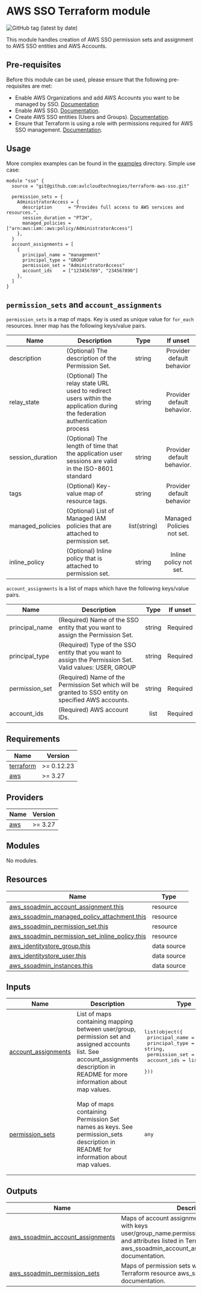 # AWS SSO Terraform module
![GitHub tag (latest by date)](https://img.shields.io/github/v/tag/avlcloudtechnologies/terrafom-aws-sso)

This module handles creation of AWS SSO permission sets and assignment to AWS SSO entities and AWS Accounts.

## Pre-requisites
Before this module can be used, please ensure that the following pre-requisites are met:
- Enable AWS Organizations and add AWS Accounts you want to be managed by SSO. [Documentation](https://docs.aws.amazon.com/organizations/latest/userguide/orgs_tutorials_basic.html)
- Enable AWS SSO. [Documentation](https://docs.aws.amazon.com/singlesignon/latest/userguide/step1.html).
- Create AWS SSO entities (Users and Groups). [Documentation](https://docs.aws.amazon.com/singlesignon/latest/userguide/addusers.html).
- Ensure that Terraform is using a role with permissions required for AWS SSO management. [Documentation](https://docs.aws.amazon.com/singlesignon/latest/userguide/iam-auth-access-using-id-policies.html#requiredpermissionsconsole).

## Usage
More complex examples can be found in the [examples](https://github.com/avlcloudtechnologies/terraform-aws-sso/tree/master/examples) directory. Simple use case:


```hcl
module "sso" {
  source = "git@github.com:avlcloudtechnogies/terraform-aws-sso.git"

  permission_sets = {
    AdministratorAccess = {
      description      = "Provides full access to AWS services and resources.",
      session_duration = "PT2H",
      managed_policies = ["arn:aws:iam::aws:policy/AdministratorAccess"]
    },
  }
  account_assignments = [
    {
      principal_name = "management"
      principal_type = "GROUP"
      permission_set = "AdministratorAccess"
      account_ids    = ["123456789", "234567890"]
    },
  ]
}
```

## `permission_sets` and `account_assignments`

`permission_sets` is a map of maps. Key is used as unique value for `for_each` resources. Inner map has the following keys/value pairs.

| Name | Description | Type | If unset |
|------|-------------|:----:|:-----:|
| description | (Optional) The description of the Permission Set. | string | Provider default behavior |
| relay\_state | (Optional) The relay state URL used to redirect users within the application during the federation authentication process | string | Provider default behavior. |
| session\_duration | (Optional) The length of time that the application user sessions are valid in the ISO-8601 standard | string | Provider default behavior. |
| tags | (Optional) Key-value map of resource tags. | string | Provider default behavior |
| managed\_policies | (Optional) List of Managed IAM policies that are attached to permission set. | list(string) | Managed Policies not set. |
| inline\_policy | (Optional) Inline policy that is attached to permission set. | string | Inline policy not set. |

`account_assignments` is a list of maps which have the following keys/value pairs.

| Name | Description | Type | If unset |
|------|-------------|:----:|:-----:|
| principal\_name | (Required) Name of the SSO entity that you want to assign the Permission Set. | string | Required |
| principal\_type | (Required) Type of the SSO entity that you want to assign the Permission Set. Valid values: USER, GROUP | string | Required |
| permission\_set | (Required) Name of the Permission Set which will be granted to SSO entity on specified AWS accounts. | string | Required | 
| account\_ids | (Required) AWS account IDs. | list | Required |


<!-- BEGINNING OF PRE-COMMIT-TERRAFORM DOCS HOOK -->
## Requirements

| Name | Version |
|------|---------|
| <a name="requirement_terraform"></a> [terraform](#requirement\_terraform) | >= 0.12.23 |
| <a name="requirement_aws"></a> [aws](#requirement\_aws) | >= 3.27 |

## Providers

| Name | Version |
|------|---------|
| <a name="provider_aws"></a> [aws](#provider\_aws) | >= 3.27 |

## Modules

No modules.

## Resources

| Name | Type |
|------|------|
| [aws_ssoadmin_account_assignment.this](https://registry.terraform.io/providers/hashicorp/aws/latest/docs/resources/ssoadmin_account_assignment) | resource |
| [aws_ssoadmin_managed_policy_attachment.this](https://registry.terraform.io/providers/hashicorp/aws/latest/docs/resources/ssoadmin_managed_policy_attachment) | resource |
| [aws_ssoadmin_permission_set.this](https://registry.terraform.io/providers/hashicorp/aws/latest/docs/resources/ssoadmin_permission_set) | resource |
| [aws_ssoadmin_permission_set_inline_policy.this](https://registry.terraform.io/providers/hashicorp/aws/latest/docs/resources/ssoadmin_permission_set_inline_policy) | resource |
| [aws_identitystore_group.this](https://registry.terraform.io/providers/hashicorp/aws/latest/docs/data-sources/identitystore_group) | data source |
| [aws_identitystore_user.this](https://registry.terraform.io/providers/hashicorp/aws/latest/docs/data-sources/identitystore_user) | data source |
| [aws_ssoadmin_instances.this](https://registry.terraform.io/providers/hashicorp/aws/latest/docs/data-sources/ssoadmin_instances) | data source |

## Inputs

| Name | Description | Type | Default | Required |
|------|-------------|------|---------|:--------:|
| <a name="input_account_assignments"></a> [account\_assignments](#input\_account\_assignments) | List of maps containing mapping between user/group, permission set and assigned accounts list. See account\_assignments description in README for more information about map values. | <pre>list(object({<br>    principal_name = string,<br>    principal_type = string,<br>    permission_set = string,<br>    account_ids    = list(string)<br>  }))</pre> | `[]` | no |
| <a name="input_permission_sets"></a> [permission\_sets](#input\_permission\_sets) | Map of maps containing Permission Set names as keys. See permission\_sets description in README for information about map values. | `any` | <pre>{<br>  "AdministratorAccess": {<br>    "description": "Provides full access to AWS services and resources.",<br>    "managed_policies": [<br>      "arn:aws:iam::aws:policy/AdministratorAccess"<br>    ],<br>    "session_duration": "PT2H"<br>  }<br>}</pre> | no |

## Outputs

| Name | Description |
|------|-------------|
| <a name="output_aws_ssoadmin_account_assignments"></a> [aws\_ssoadmin\_account\_assignments](#output\_aws\_ssoadmin\_account\_assignments) | Maps of account assignments to permission sets with keys user/group\_name.permission\_set\_name.account\_id and attributes listed in Terraform resource aws\_ssoadmin\_account\_assignment documentation. |
| <a name="output_aws_ssoadmin_permission_sets"></a> [aws\_ssoadmin\_permission\_sets](#output\_aws\_ssoadmin\_permission\_sets) | Maps of permission sets with attributes listed in Terraform resource aws\_ssoadmin\_permission\_set documentation. |
<!-- END OF PRE-COMMIT-TERRAFORM DOCS HOOK -->